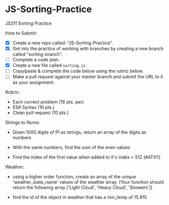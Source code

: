 # JS-Sorting-Practice
JS211 Sorting Practice

How to Submit:

- [x] Create a new repo called: "JS-Sorting-Practice".
- [x] Get into the practice of working with branches by creating a new branch called "sorting-branch".
- [ ] Complete a code plan.
- [x] Create a new file called `sorting.js`.
- [ ] Copy/paste & complete the code below using the rubric below.
- [ ] Make a pull request against your master branch and submit the URL to it as your assignment.

Rubric:

* Each correct problem (16 pts. per)
* ES6 Syntax (10 pts.)
* Clean pull request (10 pts.)

Strings to Nums:

* Given 1000 digits of PI as strings, return an array of the digits as numbers

* With the same numbers, find the sum of the even values

* Find the index of the first value when added to it's index = 512 (#ATX!!)

Weather:

* using a higher order function, create an array of the unique 'weather_state_name' values of the weather array. (Your function should return the following array ['Light Cloud', 'Heavy Cloud', 'Showers'])

* find the id of the object in weather that has a min_temp of 15.915